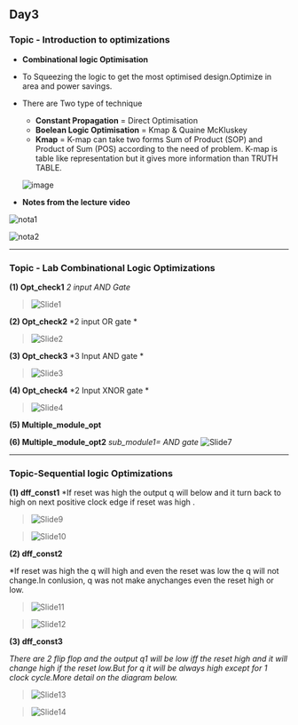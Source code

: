 ## Day3
### Topic - Introduction to optimizations 

* **Combinational logic Optimisation**  
* To Squeezing the logic to get the most optimised design.Optimize in area and power savings.
* There are Two type of technique 
  
  * **Constant Propagation** = Direct Optimisation 
  * **Boelean Logic Optimisation** = Kmap & Quaine McKluskey 
  * **Kmap** = K-map can take two forms Sum of Product (SOP) and Product of Sum (POS) according to the need of problem. K-map is table like representation but it gives                  more information than TRUTH TABLE. 
  
  ![image](https://user-images.githubusercontent.com/118953939/206657513-c8093880-d8bb-4a8a-88f4-458b2f891aee.png)
  
 * **Notes from the lecture video**

 ![nota1](https://user-images.githubusercontent.com/118953939/206659875-2f57c570-1e59-4199-b51d-30607b323d78.JPG)
  
 ![nota2](https://user-images.githubusercontent.com/118953939/206659884-945fb74a-9344-4323-b65c-01d1d316bda6.JPG)

------------------------------------------------------------------------------------------------------------------
### Topic - Lab Combinational Logic Optimizations 
**(1) Opt_check1**
*2 input AND Gate*
>![Slide1](https://user-images.githubusercontent.com/118953939/206679156-00601a10-5579-4d70-b9e6-3e58f64357ea.JPG)

**(2) Opt_check2**
*2 input OR gate *
>![Slide2](https://user-images.githubusercontent.com/118953939/206679167-2910e5ea-457a-4a90-a2c7-2a57373c8cdb.JPG)

**(3) Opt_check3**
*3 Input AND gate *
>![Slide3](https://user-images.githubusercontent.com/118953939/206679196-adb40f20-ed26-491d-8e06-e44ff5e9ad72.JPG)

**(4) Opt_check4**
*2 Input XNOR gate *
>![Slide4](https://user-images.githubusercontent.com/118953939/206679203-b2411d3d-81ec-4404-a110-05ee80a39419.JPG)

**(5) Multiple_module_opt**


**(6) Multiple_module_opt2**
*sub_module1= AND gate*
![Slide7](https://user-images.githubusercontent.com/118953939/206680662-6a9745e4-0baa-4861-b46b-0e1a79b0fa3d.JPG)


----------------------------------------------------------------------------------------------------------------------

### Topic-Sequential logic Optimizations 
**(1) dff_const1**
*If reset was high the output  q will below and it turn back to high on next positive clock edge  if reset was high . 
>![Slide9](https://user-images.githubusercontent.com/118953939/206681957-8326375f-1566-455c-ac48-f67c658d6b35.JPG)

>![Slide10](https://user-images.githubusercontent.com/118953939/206681975-584743e3-2900-4360-bb01-288033e08a26.JPG)

**(2) dff_const2**

*If reset  was high the q will high  and even the reset was low the q will not change.In conlusion, q was not make anychanges even the reset high or low.
>![Slide11](https://user-images.githubusercontent.com/118953939/206682904-062ccec1-9b14-4d18-a307-e58bb8e12724.JPG)

>![Slide12](https://user-images.githubusercontent.com/118953939/206682929-0827199f-4214-44b1-bf48-2c969b00cafa.JPG)

**(3) dff_const3**

*There are 2 flip flop and the output q1 will be low iff the reset high and it will change high if the reset low.But for q it will be always high except for 1 clock cycle.More detail on the diagram below.*

>![Slide13](https://user-images.githubusercontent.com/118953939/206683896-76ebc3a8-2789-4508-ac45-19cb70454097.JPG)

>![Slide14](https://user-images.githubusercontent.com/118953939/206684800-de8e8ab6-000b-4e4a-aac2-f9e48609212d.JPG)



